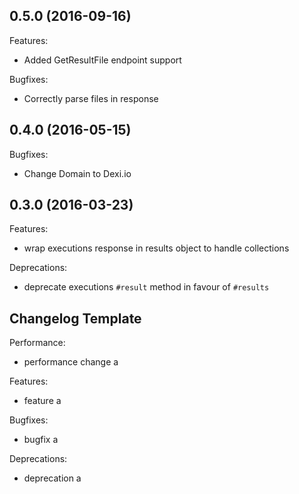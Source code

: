 ## 0.5.0 (2016-09-16)

Features:

  - Added GetResultFile endpoint support

Bugfixes:

  - Correctly parse files in response

## 0.4.0 (2016-05-15)

Bugfixes:

  - Change Domain to Dexi.io

## 0.3.0 (2016-03-23)

Features:

  - wrap executions response in results object to handle collections

Deprecations:

  - deprecate executions `#result` method in favour of `#results`

## Changelog Template

Performance:

  - performance change a

Features:

  - feature a

Bugfixes:

  - bugfix a

Deprecations:

  - deprecation a
